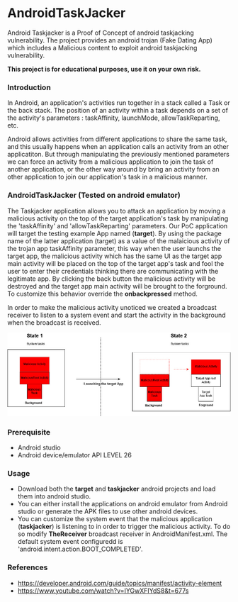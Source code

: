 # AndroidTaskJacker

Android Taskjacker is a Proof of Concept of android taskjacking vulnerability. The project provides an android trojan (Fake Dating App) which includes a Malicious content to exploit android taskjacking vulnerability.

**This project is for educational purposes, use it on your own risk.**

### Introduction

In Android, an application's activities run together in a stack called a Task or the back stack. The position of an activity within a task depends on a set of the activity's parameters : taskAffinity, launchMode, allowTaskReparting, etc.

Android allows activities from different applications to share the same task, and this usually happens when an application calls an activity from an other applicatiton.
But through manipulating the previously mentioned parameters we can force an activity from a malicious application to join the task of another application, or the other way around by bring an activity from an other application to join our application's task in a malicious manner.

### AndroidTaskJacker (Tested on android emulator)

The Taskjacker application allows you to attack an application by moving a malicious activity on the top of the target application's task by manipulating the 'taskAffinity' and 'allowTaskReparting' parameters. Our PoC application will target the testing example App named (**target**). By using the package name of the latter application (target) as a value of the malaicious activity of the trojan app taskAffinity parameter, this way when the user launchs the target app, the malicious activity which has the same UI as the target app main activity will be placed on the top of the target app's task and fool the user to enter their credentials thinking there are communicating with the legitimate app.
By clicking the back button the malicious activity will be destroyed and the target app main activity will be brought to the forground. To customize this behavior override the **onbackpressed** method.  

In order to make the malicious activity unoticed we created a broadcast receiver to listen to a system event and start the activity in the background when the broadcast is received.

![Scenarion](Images/task-jacking-scenario.jpg)

### Prerequisite

- Android studio
- Android device/emulator API LEVEL 26

### Usage

- Download both the **target** and **taskjacker** android projects and load them into android studio.
- You can either install the applications on android emulator from Android studio or generate the APK files to use other android devices.
- You can customize the system event that the malicious application (**taskjacker**) is listening to in order to trigger the malicious activity. To do so modify **TheReceiver** broadcast receiver in AndroidManifest.xml. The default system event configuredd is 'android.intent.action.BOOT_COMPLETED'.

### References

- https://developer.android.com/guide/topics/manifest/activity-element
- https://www.youtube.com/watch?v=IYGwXFIYdS8&t=677s
